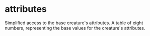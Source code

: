 # attributes

Simplified access to the base creature's attributes. A table of eight numbers, representing the base values for the creature's attributes.
